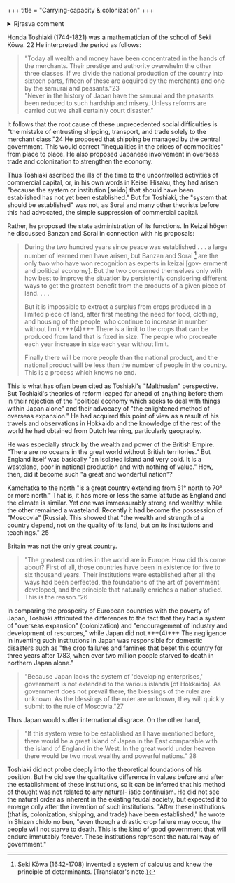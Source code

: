 +++
title = "Carrying-capacity & colonization"
+++

<details><summary>Rjrasva comment</summary>

In Edo Japan land was maxxed to direct food production which is why it could feed 30 million. If they used draft animals they 1st had to feed the oxen. This is why draft animals & wheeled transport slowly disappeared in Edo era though they were more frequent earlier.

30 million seems to be the natural pre industrial carrying capacity of Kyushu + Honshu + Shikoku because it hit that by mid 1700's iirc & for the next century. The population barely grew due to famines like Tenmei (1782-1788) or limiting family size through abortion & infanticide due to poverty.
</details>


Honda Toshiaki (1744-1821) was a mathematician of the school of Seki Kōwa. 22 He interpreted the period as follows: 

> "Today all wealth and money have been concentrated in the hands of the merchants. Their prestige and authority overwhelm the other three classes. If we divide the national production of the country into sixteen parts, fifteen of these are acquired by the merchants and one by the samurai and peasants."23  
> "Never in the history of Japan have the samurai and the peasants been reduced to such hardship and misery. Unless reforms are carried out we shall certainly court disaster." 

It follows that the root cause of these unprecedented social difficulties is "the mistake of entrusting shipping, transport, and trade solely to the merchant class."24 He proposed that shipping be managed by the central government. This would correct "inequalities in the prices of commodities" from place to place. He also proposed Japanese involvement in overseas trade and colonization to strengthen the economy.

Thus Toshiaki ascribed the ills of the time to the uncontrolled activities of commercial capital, or, in his own words in Keisei Hisaku, they had arisen "because the system or institution [seido] that should have been established has not yet been established." But for Toshiaki, the "system that should be established" was not, as Sorai and many other theorists before this had advocated, the simple suppression of commercial capital. 


Rather, he proposed the state administration of its functions. In Keizai högen he discussed Banzan and Sorai in connection with his proposals:

> During the two hundred years since peace was established . . . a large number of learned men have arisen, but Banzan and Sorai [^22] are the only two who have won recognition as experts in keizai [gov- ernment and political economy]. But the two concerned themselves only with how best to improve the situation by persistently considering different ways to get the greatest benefit from the products of a given piece of land. . . .   
> 
> But it is impossible to extract a surplus from crops produced in a limited piece of land, after first meeting the need for food, clothing, and housing of the people, who continue to increase in number without limit.+++(4)+++ There is a limit to the crops that can be produced from land that is fixed in size. The people who procreate each year increase in size each year without limit. 
> 
> Finally there will be more people than the national product, and the national product will be less than the number of people in the country. This is a process which knows no end. 

This is what has often been cited as Toshiaki's "Malthusian" perspective. But Toshiaki's theories of reform leaped far ahead of anything before them in their rejection of the "political economy which seeks to deal with things within Japan alone" and their advocacy of "the enlightened method of overseas expansion." He had acquired this point of view as a result of his travels and observations in Hokkaido and the knowledge of the rest of the world he had obtained from Dutch learning, particularly geography. 

He was especially struck by the wealth and power of the British Empire. "There are no oceans in the great world without British territories." But England itself was basically "an isolated island and very cold. It is a wasteland, poor in national production and with nothing of value." How, then, did it become such "a great and wonderful nation"? 

Kamchatka to the north "is a great country extending from 51° north to 70° or more north." That is, it has more or less the same latitude as England and the climate is similar. Yet one was immeasurably strong and wealthy, while the other remained a wasteland. Recently it had become the possession of "Moscovia" (Russia). This showed that "the wealth and strength of a country depend, not on the quality of its land, but on its institutions and teachings." 25 

Britain was not the only great country. 

> "The greatest countries in the world are in Europe. How did this come about? First of all, those countries have been in existence for five to six thousand years. Their institutions were established after all the ways had been perfected, the foundations of the art of government developed, and the principle that naturally enriches a nation studied. This is the reason."26

In comparing the prosperity of European countries with the poverty of Japan, Toshiaki attributed the differences to the fact that they had a system of "overseas expansion" (colonization) and "encouragement of industry and development of resources," while Japan did not.+++(4)+++ The negligence in inventing such institutions in Japan was responsible for domestic disasters such as "the crop failures and famines that beset this country for three years after 1783, when over two million people starved to death in northern Japan alone." 

> "Because Japan lacks the system of 'developing enterprises,' government is not extended to the various islands [of Hokkaido]. As government does not prevail there, the blessings of the ruler are unknown. As the blessings of the ruler are unknown, they will quickly submit to the rule of Moscovia."27 

Thus Japan would suffer international disgrace. On the other hand, 

> "If this system were to be established as I have mentioned before, there would be a great island of Japan in the East comparable with the island of England in the West. In the great world under heaven there would be two most wealthy and powerful nations."
28

Toshiaki did not probe deeply into the theoretical foundations of his position. But he did see the qualitative difference in values before and after the establishment of these institutions, so it can be inferred that his method of thought was not related to any natural- istic continuism. He did not see the natural order as inherent in the existing feudal society, but expected it to emerge only after the invention of such institutions. "After these institutions (that is, colonization, shipping, and trade) have been established," he wrote in Shizen chido no ben, "even though a drastic crop failure may occur, the people will not starve to death. This is the kind of good government that will endure immutably forever. These institutions represent the natural way of government."



[^22]: Seki Kōwa (1642-1708) invented a system of calculus and knew the principle of determinants. (Translator's note.)